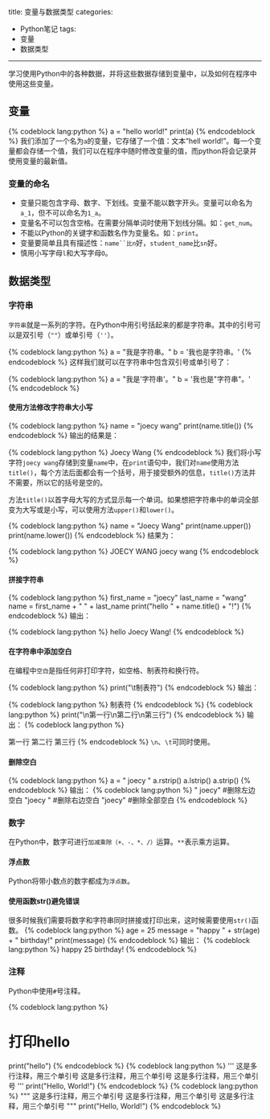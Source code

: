 title: 变量与数据类型
categories:
- Python笔记
tags:
- 变量
- 数据类型
---
学习使用Python中的各种数据，并将这些数据存储到变量中，以及如何在程序中使用这些变量。
## 变量

{% codeblock lang:python %}
a = "hello world!"
print(a)
{% endcodeblock %}
我们添加了一个名为`a`的变量，它存储了一个值：文本“hell world!”。每一个变量都会存储一个值，我们可以在程序中随时修改变量的值，而python将会记录并使用变量的最新值。

### 变量的命名
- 变量只能包含字母、数字、下划线。变量不能以数字开头。变量可以命名为`a_1`，但不可以命名为`1_a`。
- 变量名不可以包含空格。在需要分隔单词时使用下划线分隔。如：`get_num`。
- 不能以Python的关键字和函数名作为变量名。如：`print`。
- 变量要简单且具有描述性：`name``比n`好，`student_name`比`sn`好。
- 慎用小写字母`l`和大写字母`O`。


## 数据类型
### 字符串
`字符串`就是一系列的字符。在Python中用引号括起来的都是字符串。其中的引号可以是双引号（`""`）或单引号（`''`）。

{% codeblock lang:python %}
a = "我是字符串。"
b = '我也是字符串。'
{% endcodeblock %}
这样我们就可以在字符串中包含双引号或单引号了：

{% codeblock lang:python %}
a = "我是'字符串'。"
b = '我也是"字符串"。'
{% endcodeblock %}
#### 使用方法修改字符串大小写

{% codeblock lang:python %}
name = "joecy wang"
print(name.title())
{% endcodeblock %}
输出的结果是：

{% codeblock lang:python %}
Joecy Wang
{% endcodeblock %}
我们将小写字符`joecy wang`存储到变量`name`中，在`print`语句中，我们对`name`使用方法`title()`，每个方法后面都会有一个括号，用于接受额外的信息，`title()`方法并不需要，所以它的括号是空的。

方法`title()`以首字母大写的方式显示每一个单词。如果想把字符串中的单词全部变为大写或是小写，可以使用方法`upper()`和`lower()`。


{% codeblock lang:python %}
name = "Joecy Wang"
print(name.upper())
print(name.lower())
{% endcodeblock %}
结果为：

{% codeblock lang:python %}
JOECY WANG
joecy wang
{% endcodeblock %}
#### 拼接字符串


{% codeblock lang:python %}
first_name = "joecy"
last_name = "wang"
name = first_name + " " + last_name
print("hello " + name.title() + "!")
{% endcodeblock %}
输出：

{% codeblock lang:python %}
hello Joecy Wang!
{% endcodeblock %}
#### 在字符串中添加空白
在编程中`空白`是指任何非打印字符，如空格、制表符和换行符。

{% codeblock lang:python %}
print("\t制表符")
{% endcodeblock %}
输出：

{% codeblock lang:python %}
            制表符
{% endcodeblock %}
{% codeblock lang:python %}
print("\n第一行\n第二行\n第三行")
{% endcodeblock %}
输出：
{% codeblock lang:python %}

第一行
第二行
第三行
{% endcodeblock %}
`\n`、`\t`可同时使用。

#### 删除空白
{% codeblock lang:python %}
a = " joecy "
a.rstrip()
a.lstrip()
a.strip()
{% endcodeblock %}
输出：
{% codeblock lang:python %}
" joecy"  #删除左边空白
"joecy "  #删除右边空白
"joecy"   #删除全部空白
{% endcodeblock %}

### 数字
在Python中，数字可进行`加减乘除（+、-、*、/）`运算。`**`表示乘方运算。
#### 浮点数
Python将带小数点的数字都成为`浮点数`。

#### 使用函数str()避免错误
很多时候我们需要将数字和字符串同时拼接或打印出来，这时候需要使用`str()`函数。
{% codeblock lang:python %}
age = 25
message = "happy " + str(age) + " birthday!"
print(message)
{% endcodeblock %}
输出：
{% codeblock lang:python %}
happy 25 birthday!
{% endcodeblock %}
### 注释
Python中使用`#`号注释。

{% codeblock lang:python %}

# 打印hello
print("hello")
{% endcodeblock %}
{% codeblock lang:python %}
'''
这是多行注释，用三个单引号
这是多行注释，用三个单引号 
这是多行注释，用三个单引号
'''
print("Hello, World!") 
{% endcodeblock %}
{% codeblock lang:python %}
"""
这是多行注释，用三个单引号
这是多行注释，用三个单引号 
这是多行注释，用三个单引号
"""
print("Hello, World!") 
{% endcodeblock %}
